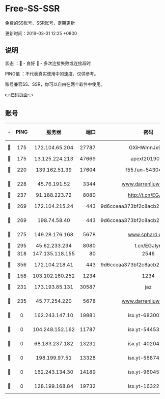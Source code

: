 # Free-SS-SSR

免费的SS账号、SSR账号，定期更新

更新时间：2019-03-31 12:25 +0800

## 说明

状态     ：🙂 - 良好 🙁 - 多次连接失败或连接超时

PING值   ：不代表真实使用中的速度，仅供参考。

账号兼容SS、SSR，你可以自由在两个软件中使用。

👉[扫码页面](https://liesauer.github.io/Free-SS-SSR/)👈

## 账号

|-|PING|服务器|端口|密码|加密方式|区域|
|:----:|:----:|:-----:|-----:|:----:|:----:|:----:|
|🙂|175|172.104.65.204|27787|GXiHWmnJx94S|aes-256-cfb|JP|
|🙂|175|13.125.224.213|47669|apext2019001|chacha20|KR|
|🙂|220|139.162.51.39|17604|f55.fun-54304420|aes-256-cfb|SG|
|🙂|228|45.76.191.52|3344|www.darrenliuwei.com|aes-256-cfb|JP|
|🙂|237|91.188.223.72|8080|http://t.cn/EGJIyrl|rc4-md5|RU|
|🙂|269|172.104.215.24|443|9d6cceaa373bf2c8acb22e60b6a58be6|aes-256-cfb|US|
|🙂|269|198.74.58.40|443|9d6cceaa373bf2c8acb22e60b6a58be6|aes-256-cfb|US|
|🙂|275|149.28.176.168|5678|www.sphard.com|aes-256-cfb|AU|
|🙂|295|45.62.233.234|8080|t.cn/EGJIyrl|rc4-md5|CA|
|🙂|318|147.135.118.155|80|2546|chacha20|US|
|🙂|356|172.104.218.41|443|9d6cceaa373bf2c8acb22e60b6a58be6|aes-256-cfb|US|
|🙂|158|103.102.160.252|1234|1234|rc4-md5|JP|
|🙂|231|173.193.85.131|30587|jaz|aes-256-cfb|US|
|🙂|235|45.77.254.220|5678|www.darrenliuwei.com|aes-256-cfb|SG|
|🙁|0|162.243.147.10|19881|isx.yt-68300799|aes-256-cfb|US|
|🙁|0|104.248.152.162|11787|isx.yt-54453329|aes-256-cfb|SG|
|🙁|0|68.183.237.182|13231|isx.yt-40204239|aes-256-cfb|SG|
|🙁|0|198.199.97.51|13328|isx.yt-56874296|aes-256-cfb|US|
|🙁|0|162.243.134.30|14189|isx.yt-96045738|aes-256-cfb|US|
|🙁|0|128.199.168.84|19732|isx.yt-16322176|aes-256-cfb|SG|
